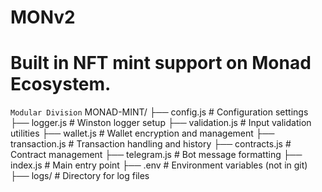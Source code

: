 # MONv2
# Built in NFT mint support on Monad Ecosystem.
`Modular Division`
MONAD-MINT/
├── config.js        # Configuration settings
├── logger.js        # Winston logger setup
├── validation.js    # Input validation utilities
├── wallet.js        # Wallet encryption and management
├── transaction.js   # Transaction handling and history
├── contracts.js     # Contract management
├── telegram.js      # Bot message formatting
├── index.js         # Main entry point
├── .env             # Environment variables (not in git)
├── logs/            # Directory for log files



